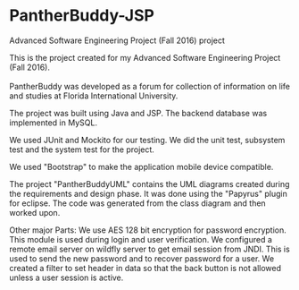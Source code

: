 # PantherBuddy-JSP
Advanced Software Engineering Project (Fall 2016) project

This is the project created for my Advanced Software Engineering Project (Fall 2016).<br></br>
PantherBuddy was developed as a forum for collection of information on life and studies at Florida International University.

The project was built using Java and JSP. The backend database was implemented in MySQL.

We used JUnit and Mockito for our testing. We did the unit test, subsystem test and the system test for the project.

We used "Bootstrap" to make the application mobile device compatible.

The project "PantherBuddyUML" contains the UML diagrams created during the requirements and design phase. It was done using the "Papyrus" plugin for eclipse.
The code was generated from the class diagram and then worked upon.


Other major Parts:
We use AES 128 bit encryption for password encryption. This module is used during login and user verification.
We configured a remote email server on wildfly server to get email session from JNDI. This is used to send the new password and to recover password for a user.
We created a filter to set header in data so that the back button is not allowed unless a user session is active.
